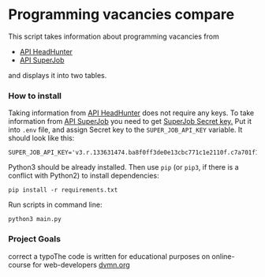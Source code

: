 # Programming vacancies compare

This script takes information about programming vacancies from 
- [API HeadHunter](https://api.hh.ru)
- [API SuperJob](https://api.superjob.ru)

and displays it into two tables.

### How to install

Taking information from [API HeadHunter](https://api.hh.ru) does not require any keys. To take information from 
[API SuperJob](https://api.superjob.ru) you need to get [SuperJob Secret key.](https://www.superjob.ru/auth/login/?returnUrl=https://api.superjob.ru/register/)
Put it into `.env` file, and assign Secret key to the `SUPER_JOB_API_KEY` variable.
It should look like this:

```
SUPER_JOB_API_KEY='v3.r.133631474.ba8f0ff3de0e13cbc771c1e2110f.c7a701f19f1c9455f917000c05ac173dcf'
```
Python3 should be already installed. 
Then use `pip` (or `pip3`, if there is a conflict with Python2) to install dependencies:
```
pip install -r requirements.txt
```

Run scripts in command line:
```
python3 main.py
```


### Project Goals
correct a typoThe code is written for educational purposes on online-course for web-developers [dvmn.org](https://dvmn.org)
